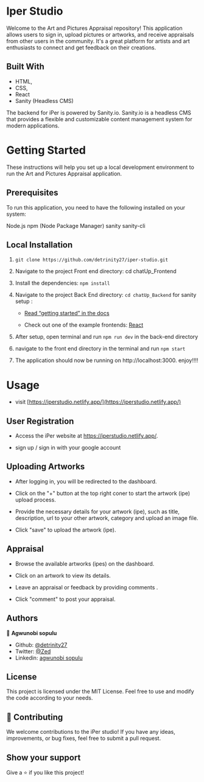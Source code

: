 # Iper Studio

Welcome to the Art and Pictures Appraisal repository! This application allows users to sign in, upload pictures or artworks, and receive appraisals from other users in the community. It's a great platform for artists and art enthusiasts to connect and get feedback on their creations.

## Built With

- HTML,
- CSS,
- React
- Sanity (Headless CMS)

The backend for iPer is powered by Sanity.io. Sanity.io is a headless CMS that provides a flexible and customizable content management system for modern applications.

# Getting Started

These instructions will help you set up a local development environment to run the Art and Pictures Appraisal application.

## Prerequisites

To run this application, you need to have the following installed on your system:

Node.js
npm (Node Package Manager)
sanity
sanity-cli

## Local Installation

1. `git clone https://github.com/detrinity27/iper-studio.git`

2. Navigate to the project Front end directory: cd chatUp_Frontend

3. Install the dependencies: `npm install`

4. Navigate to the project Back End directory: `cd chatUp_Backend`
   for sanity setup :

   - [Read “getting started” in the docs](https://www.sanity.io/docs/introduction/getting-started?utm_source=readme)

   - Check out one of the example frontends: [React](https://github.com/sanity-io/example-frontend-next-js)

5. After setup, open terminal and run `npm run dev` in the back-end directory

6. navigate to the front end directory in the terminal and run `npm start`

7. The application should now be running on http://localhost:3000. enjoy!!!!

# Usage

- visit [https://iperstudio.netlify.app/](https://iperstudio.netlify.app/)

## User Registration

- Access the iPer website at https://iperstudio.netlify.app/.

- sign up / sign in with your google account

## Uploading Artworks

- After logging in, you will be redirected to the dashboard.

- Click on the "+" button at the top right coner to start the artwork (ipe) upload process.

- Provide the necessary details for your artwork (ipe), such as title, description, url to your other artwork, category and upload an image file.

- Click "save" to upload the artwork (ipe).

## Appraisal

- Browse the available artworks (ipes) on the dashboard.

- Click on an artwork to view its details.

- Leave an appraisal or feedback by providing comments .

- Click "comment" to post your appraisal.

## Authors

👤 **Agwunobi sopulu**

- Github: [@detrinity27](https://github.com/detrinity27)
- Twitter: [@Zed](https://twitter.com/SO_NWA)
- Linkedin: [agwunobi sopulu](https://www.linkedin.com/in/agwunobi-sopulu-691875216)

## License

This project is licensed under the MIT License. Feel free to use and modify the code according to your needs.

## 🤝 Contributing

We welcome contributions to the iPer studio! If you have any ideas, improvements, or bug fixes, feel free to submit a pull request.

## Show your support

Give a ⭐️ if you like this project!
